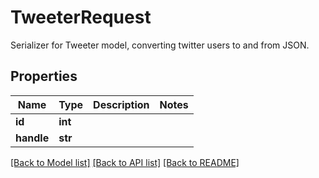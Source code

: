 # TweeterRequest

Serializer for Tweeter model, converting twitter users to and from JSON.
## Properties
Name | Type | Description | Notes
------------ | ------------- | ------------- | -------------
**id** | **int** |  | 
**handle** | **str** |  | 

[[Back to Model list]](../README.md#documentation-for-models) [[Back to API list]](../README.md#documentation-for-api-endpoints) [[Back to README]](../README.md)



